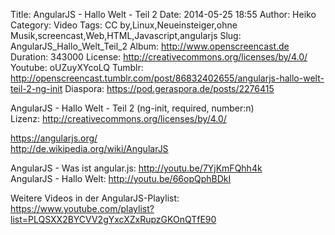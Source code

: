 Title: AngularJS - Hallo Welt - Teil 2
Date: 2014-05-25 18:55
Author: Heiko
Category: Video
Tags: CC by,Linux,Neueinsteiger,ohne Musik,screencast,Web,HTML,Javascript,angularjs
Slug: AngularJS_Hallo_Welt_Teil_2
Album: http://www.openscreencast.de
Duration: 343000
License: http://creativecommons.org/licenses/by/4.0/
Youtube: oUZuyXYcoLQ
Tumblr: http://openscreencast.tumblr.com/post/86832402655/angularjs-hallo-welt-teil-2-ng-init
Diaspora: https://pod.geraspora.de/posts/2276415

AngularJS - Hallo Welt - Teil 2 (ng-init, required, number:n)  
Lizenz: <http://creativecommons.org/licenses/by/4.0/>  
  
<https://angularjs.org/>  
<http://de.wikipedia.org/wiki/AngularJS>  
  
AngularJS - Was ist angular.js: <http://youtu.be/7YjKmFQhh4k>  
AngularJS - Hallo Welt: <http://youtu.be/66opQphBDkI>  
  
Weitere Videos in der AngularJS-Playlist:  
<https://www.youtube.com/playlist?list=PLQSXX2BYCVV2gYxcXZxRupzGKOnQTfE90>  
  

